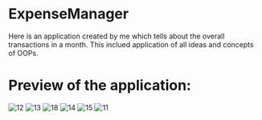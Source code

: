 # ExpenseManager

Here is an application created by me which tells about the overall transactions in a month.
This inclued application of all ideas and concepts of OOPs.
# Preview of the application:
![12](https://user-images.githubusercontent.com/66621092/115844352-60dd2c80-a43d-11eb-893b-194558cae2d4.png)
![13](https://user-images.githubusercontent.com/66621092/115844379-6470b380-a43d-11eb-9d50-8ebf07508116.png)
![18](https://user-images.githubusercontent.com/66621092/115844389-663a7700-a43d-11eb-8346-9955c49efafa.png)
![14](https://user-images.githubusercontent.com/66621092/115844398-68043a80-a43d-11eb-9b43-1b8aa791ceda.png)
![15](https://user-images.githubusercontent.com/66621092/115844402-69356780-a43d-11eb-89ea-81717918418d.png)
![11](https://user-images.githubusercontent.com/66621092/115844418-6aff2b00-a43d-11eb-8357-d7223ae4c691.png)
